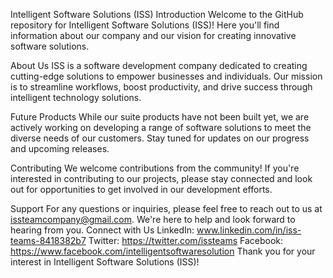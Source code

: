 Intelligent Software Solutions (ISS)
Introduction
Welcome to the GitHub repository for Intelligent Software Solutions (ISS)! Here you'll find information about our company and our vision for creating innovative software solutions.

About Us
ISS is a software development company dedicated to creating cutting-edge solutions to empower businesses and individuals. Our mission is to streamline workflows, boost productivity, and drive success through intelligent technology solutions.

Future Products
While our suite products have not been built yet, we are actively working on developing a range of software solutions to meet the diverse needs of our customers. Stay tuned for updates on our progress and upcoming releases.

Contributing
We welcome contributions from the community! If you're interested in contributing to our projects, please stay connected and look out for opportunities to get involved in our development efforts.

Support
For any questions or inquiries, please feel free to reach out to us at issteamcompany@gmail.com. We're here to help and look forward to hearing from you.
Connect with Us
LinkedIn: www.linkedin.com/in/iss-teams-8418382b7
Twitter: https://twitter.com/issteams
Facebook: https://www.facebook.com/intelligentsoftwaresolution
Thank you for your interest in Intelligent Software Solutions (ISS)!
